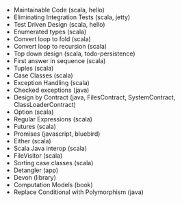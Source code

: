 - Maintainable Code                     (scala, hello)
- Eliminating Integration Tests         (scala, jetty)
- Test Driven Design                    (scala, hello)
- Enumerated types                      (scala)
- Convert loop to fold                  (scala)
- Convert loop to recursion             (scala)
- Top down design                       (scala, todo-persistence)
- First answer in sequence              (scala)
- Tuples                                (scala)
- Case Classes                          (scala)
- Exception Handling                    (scala)
- Checked exceptions                    (java)
- Design by Contract                    (java, FilesContract, SystemContract, ClassLoaderContract)
- Option                                (scala)
- Regular Expressions                   (scala)
- Futures                               (scala)
- Promises                              (javascript, bluebird)
- Either                                (scala)
- Scala Java interop                    (scala)
- FileVisitor                           (scala)
- Sorting case classes                  (scala)
- Detangler                             (app)
- Devon                                 (library)
- Computation Models                    (book)
- Replace Conditional with Polymorphism (java)
